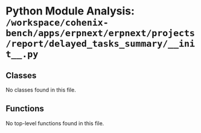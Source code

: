 # Python Module Analysis: `/workspace/cohenix-bench/apps/erpnext/erpnext/projects/report/delayed_tasks_summary/__init__.py`

## Classes

No classes found in this file.


## Functions

No top-level functions found in this file.

